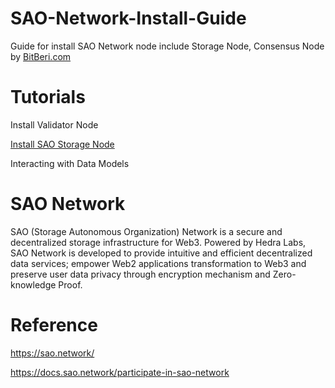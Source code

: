 # SAO-Network-Install-Guide
Guide for install SAO Network node include Storage Node, Consensus Node by [BitBeri.com](https://bitberi.com/) 

# Tutorials
Install Validator Node

[Install SAO Storage Node](https://github.com/bitberi/SAO-Network-Install-Guide/blob/main/Install%20SAO%20Storage%20Node.md)

Interacting with Data Models



# SAO Network
SAO (Storage Autonomous Organization) Network is a secure and decentralized storage infrastructure for Web3. Powered by Hedra Labs, SAO Network is developed to provide intuitive and efficient decentralized data services; empower Web2 applications transformation to Web3 and preserve user data privacy through encryption mechanism and Zero-knowledge Proof.

# Reference
https://sao.network/

https://docs.sao.network/participate-in-sao-network
